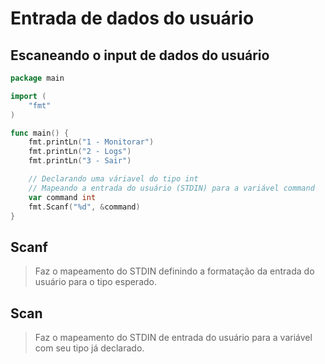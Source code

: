 # Entrada de dados do usuário

## Escaneando o input de dados do usuário
```go
package main

import (
	"fmt"
)

func main() {
    fmt.printLn("1 - Monitorar")
    fmt.printLn("2 - Logs")
    fmt.printLn("3 - Sair")

    // Declarando uma váriavel do tipo int
    // Mapeando a entrada do usuário (STDIN) para a variável command
    var command int
    fmt.Scanf("%d", &command)
}
```

## Scanf
> Faz o mapeamento do STDIN definindo a formatação da entrada do usuário para o tipo esperado.

## Scan
> Faz o mapeamento do STDIN de entrada do usuário para a variável com seu tipo já declarado.
